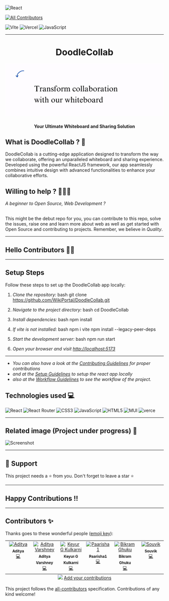 ![React](https://img.shields.io/badge/react-%2320232a.svg?style=for-the-badge&logo=react&logoColor=%2361DAFB)
<!-- ALL-CONTRIBUTORS-BADGE:START - Do not remove or modify this section -->
[![All Contributors](https://img.shields.io/badge/all_contributors-6-orange.svg?style=flat-square)](#contributors-)
<!-- ALL-CONTRIBUTORS-BADGE:END -->
![Vite](https://img.shields.io/badge/vite-%23646CFF.svg?style=for-the-badge&logo=vite&logoColor=white)
![Vercel](https://img.shields.io/badge/vercel-%23000000.svg?style=for-the-badge&logo=vercel&logoColor=white)
![JavaScript](https://img.shields.io/badge/javascript-%23323330.svg?style=for-the-badge&logo=javascript&logoColor=%23F7DF1E)

---

<h1 align="center">DoodleCollab</h1>
<div align="center">

![DoodleCollab](https://github.com/WikiPortal/DoodleCollab/blob/main/src/assets/ReadMe/doodleCollab.gif)

   </div>
   <h4 align="center">Your Ultimate Whiteboard and Sharing Solution</h4>


<div align="center">

</div>

## What is DoodleCollab ? 🤔

DoodleCollab is a cutting-edge application designed to transform the way we collaborate, offering an unparalleled whiteboard and sharing experience. Developed using the powerful ReactJS framework, our app seamlessly combines intuitive design with advanced functionalities to enhance your collaborative efforts.

## Willing to help ? 👩🏻‍💻

*A beginner to Open Source, Web Development ?*  
<br/>

This might be the debut repo for you, you can contribute to this repo, solve the issues, raise one and learn more about web as well as get started with Open Source and contributing to projects. Remember, we believe in *Quality*.

---

## Hello Contributors 👋🏻

---

## Setup Steps

Follow these steps to set up the DoodleCollab app locally:

1. *Clone the repository:*
   bash
   git clone https://github.com/WikiPortal/DoodleCollab.git
   

2. *Navigate to the project directory:*
   bash
   cd DoodleCollab
   

3. *Install dependencies:*
   bash
   npm install
   

4. *If vite is not installed:*
   bash
   npm i vite
   npm install --legacy-peer-deps
   

5. *Start the development server:*
   bash
   npm run start
   

6. *Open your browser and visit [http://localhost:5173](http://localhost:5173)*

---

- *You can also have a look at the [Contributing Guidelines](CONTRIBUTING.md) for proper contributions*
- *and at the [Setup Guidelines](rules/Setup.md) to setup the react app locally*
- *also at the [Workflow Guidelines](workflow.md) to see the workflow of the project.*

## Technologies used 💻

![React](https://img.shields.io/badge/react-%2320232a.svg?style=for-the-badge&logo=react&logoColor=%2361DAFB)
![React Router](https://img.shields.io/badge/React_Router-CA4245?style=for-the-badge&logo=react-router&logoColor=white)
![CSS3](https://img.shields.io/badge/css3-%231572B6.svg?style=for-the-badge&logo=css3&logoColor=white)
![JavaScript](https://img.shields.io/badge/javascript-%23323330.svg?style=for-the-badge&logo=javascript&logoColor=%23F7DF1E)
![HTML5](https://img.shields.io/badge/html5-%23E34F26.svg?style=for-the-badge&logo=html5&logoColor=white)
![MUI](https://img.shields.io/badge/MUI-%23563D7C.svg?style=for-the-badge&logo=MUI&logoColor=white)
![verce](https://img.shields.io/badge/vercel-%23000000.svg?style=for-the-badge&logo=verce&logoColor=#00C7B7)

---

## Related image (Project under progress) 🚧

![Screenshot](https://i.postimg.cc/65rBwdy5/Screenshot.png)

---

## 🙏 Support

This project needs a ⭐ from you. Don't forget to leave a star ⭐

---

## Happy Contributions !!

---
## Contributors ✨

Thanks goes to these wonderful people ([emoji key](https://allcontributors.org/docs/en/emoji-key)):

<!-- ALL-CONTRIBUTORS-LIST:START - Do not remove or modify this section -->
<!-- prettier-ignore-start -->
<!-- markdownlint-disable -->
<table>
  <tbody>
    <tr>
      <td align="center" valign="top" width="14.28%"><a href="https://github.com/AaadityaG"><img src="https://avatars.githubusercontent.com/u/114663382?v=4?s=100" width="100px;" alt="Aditya"/><br /><sub><b>Aditya</b></sub></a><br /><a href="https://github.com/WikiPortal/DoodleCollab/commits?author=AaadityaG" title="Code">💻</a></td>
      <td align="center" valign="top" width="14.28%"><a href="https://github.com/adityaslyf"><img src="https://avatars.githubusercontent.com/u/118926308?v=4?s=100" width="100px;" alt="Aditya Varshney"/><br /><sub><b>Aditya Varshney</b></sub></a><br /><a href="https://github.com/WikiPortal/DoodleCollab/commits?author=adityaslyf" title="Code">💻</a></td>
      <td align="center" valign="top" width="14.28%"><a href="https://keyurgk.vercel.app/"><img src="https://avatars.githubusercontent.com/u/56074740?v=4?s=100" width="100px;" alt="Keyur G Kulkarni"/><br /><sub><b>Keyur G Kulkarni</b></sub></a><br /><a href="https://github.com/WikiPortal/DoodleCollab/commits?author=KeyurGK" title="Code">💻</a></td>
      <td align="center" valign="top" width="14.28%"><a href="https://github.com/Paarisha1"><img src="https://avatars.githubusercontent.com/u/147527266?v=4?s=100" width="100px;" alt="Paarisha1"/><br /><sub><b>Paarisha1</b></sub></a><br /><a href="https://github.com/WikiPortal/DoodleCollab/commits?author=Paarisha1" title="Code">💻</a></td>
      <td align="center" valign="top" width="14.28%"><a href="https://bikram-ghuku.github.io/portfolio"><img src="https://avatars.githubusercontent.com/u/37508038?v=4?s=100" width="100px;" alt="Bikram Ghuku"/><br /><sub><b>Bikram Ghuku</b></sub></a><br /><a href="https://github.com/WikiPortal/DoodleCollab/commits?author=Bikram-ghuku" title="Code">💻</a></td>
      <td align="center" valign="top" width="14.28%"><a href="https://github.com/Souvik34"><img src="https://avatars.githubusercontent.com/u/98397984?v=4?s=100" width="100px;" alt="Souvik"/><br /><sub><b>Souvik</b></sub></a><br /><a href="https://github.com/WikiPortal/DoodleCollab/commits?author=Souvik34" title="Code">💻</a></td>
    </tr>
  </tbody>
  <tfoot>
    <tr>
      <td align="center" size="13px" colspan="7">
        <img src="https://raw.githubusercontent.com/all-contributors/all-contributors-cli/1b8533af435da9854653492b1327a23a4dbd0a10/assets/logo-small.svg">
          <a href="https://all-contributors.js.org/docs/en/bot/usage">Add your contributions</a>
        </img>
      </td>
    </tr>
  </tfoot>
</table>

<!-- markdownlint-restore -->
<!-- prettier-ignore-end -->

<!-- ALL-CONTRIBUTORS-LIST:END -->

This project follows the [all-contributors](https://github.com/all-contributors/all-contributors) specification. Contributions of any kind welcome!